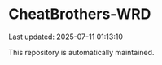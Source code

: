 # CheatBrothers-WRD

Last updated: 2025-07-11 01:13:10

This repository is automatically maintained.
